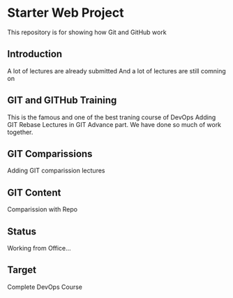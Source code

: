 # Starter Web Project

This repository is for showing how Git and GitHub work

## Introduction

A lot of lectures are already submitted
And a lot of lectures are still comning on 

## GIT and GITHub Training

This is the famous and one of the best traning course of DevOps
Adding GIT Rebase Lectures in GIT Advance part. We have done so much of work together.

## GIT Comparissions

Adding GIT comparission lectures

## GIT Content

Comparission with Repo

## Status

Working from Office...

## Target

Complete DevOps Course
